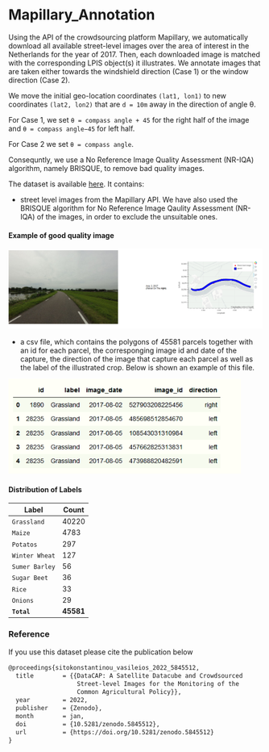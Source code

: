 # Mapillary_Annotation

Using the API of the crowdsourcing platform Mapillary, we automatically download all available street-level images over the area of interest in the Netherlands for the year of 2017. Then, each downloaded image is matched with the corresponding LPIS object(s) it illustrates. We annotate images that are taken either towards the windshield direction (Case 1) or the window direction (Case 2).

We move the initial geo-location coordinates `(lat1, lon1)` to new coordinates `(lat2, lon2)` that are `d = 10m` away in the direction of angle θ.

For Case 1, we set `θ = compass angle + 45` for the right half of the image and `θ = compass angle−45` for left half. 

For Case 2 we set `θ = compass angle`. 

Consequntly, we use a No Reference Image Quality Assessment (NR-IQA) algorithm, namely BRISQUE, to remove bad quality images. 

The dataset is available [here](https://zenodo.org/record/5846417). It contains:

- street level images from the Mapillary API.  We have also used the BRISQUE algorithm for No Reference Image Qaulity Assessment (NR-IQA) of the images, in order to exclude the unsuitable ones.
<!-- 
#### Example of bad quality image, which is discarded. -->
#### Example of good quality image
![StreetLevel](/images/StreetLevel.png)

- a csv file, which contains the polygons of 45581 parcels together with an id for each parcel, the corresponging image id and date of the capture, the direction of the image that capture each parcel as well as the label of the illustrated crop. Below is shown an example of this file.
 
![Info](/images/info.png)

#### Distribution of Labels

| Label | Count |
| --- | --- | 
| `Grassland` | 40220 | 
| `Maize` | 4783 | 
| `Potatos` | 297 | 
| `Winter Wheat` | 127 |
| `Sumer Barley` | 56 | 
| `Sugar Beet` | 36 | 
| `Rice` | 33 | 
| `Onions` | 29 | 
| **`Total`** | **45581** | 

### Reference

If you use this dataset please cite the publication below

```
@proceedings{sitokonstantinou_vasileios_2022_5845512,
  title        = {{DataCAP: A Satellite Datacube and Crowdsourced 
                   Street-level Images for the Monitoring of the
                   Common Agricultural Policy}},
  year         = 2022,
  publisher    = {Zenodo},
  month        = jan,
  doi          = {10.5281/zenodo.5845512},
  url          = {https://doi.org/10.5281/zenodo.5845512}
}
```
